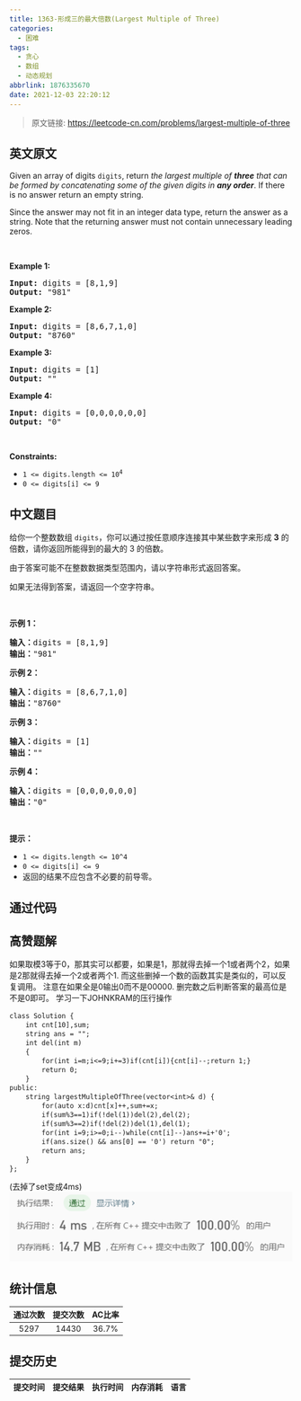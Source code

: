 ```yaml
---
title: 1363-形成三的最大倍数(Largest Multiple of Three)
categories:
  - 困难
tags:
  - 贪心
  - 数组
  - 动态规划
abbrlink: 1876335670
date: 2021-12-03 22:20:12
---
```


> 原文链接: https://leetcode-cn.com/problems/largest-multiple-of-three


## 英文原文
<div><p>Given an array of digits <code>digits</code>, return <em>the largest multiple of <strong>three</strong> that can be formed by concatenating some of the given digits in <strong>any order</strong></em>. If there is no answer return an empty string.</p>

<p>Since the answer may not fit in an integer data type, return the answer as a string. Note that the returning answer must not contain unnecessary leading zeros.</p>

<p>&nbsp;</p>
<p><strong>Example 1:</strong></p>

<pre>
<strong>Input:</strong> digits = [8,1,9]
<strong>Output:</strong> &quot;981&quot;
</pre>

<p><strong>Example 2:</strong></p>

<pre>
<strong>Input:</strong> digits = [8,6,7,1,0]
<strong>Output:</strong> &quot;8760&quot;
</pre>

<p><strong>Example 3:</strong></p>

<pre>
<strong>Input:</strong> digits = [1]
<strong>Output:</strong> &quot;&quot;
</pre>

<p><strong>Example 4:</strong></p>

<pre>
<strong>Input:</strong> digits = [0,0,0,0,0,0]
<strong>Output:</strong> &quot;0&quot;
</pre>

<p>&nbsp;</p>
<p><strong>Constraints:</strong></p>

<ul>
	<li><code>1 &lt;= digits.length &lt;= 10<sup>4</sup></code></li>
	<li><code>0 &lt;= digits[i] &lt;= 9</code></li>
</ul>
</div>

## 中文题目
<div><p>给你一个整数数组&nbsp;<code>digits</code>，你可以通过按任意顺序连接其中某些数字来形成 <strong>3</strong> 的倍数，请你返回所能得到的最大的 3 的倍数。</p>

<p>由于答案可能不在整数数据类型范围内，请以字符串形式返回答案。</p>

<p>如果无法得到答案，请返回一个空字符串。</p>

<p>&nbsp;</p>

<p><strong>示例 1：</strong></p>

<pre><strong>输入：</strong>digits = [8,1,9]
<strong>输出：</strong>&quot;981&quot;
</pre>

<p><strong>示例 2：</strong></p>

<pre><strong>输入：</strong>digits = [8,6,7,1,0]
<strong>输出：</strong>&quot;8760&quot;
</pre>

<p><strong>示例 3：</strong></p>

<pre><strong>输入：</strong>digits = [1]
<strong>输出：</strong>&quot;&quot;
</pre>

<p><strong>示例 4：</strong></p>

<pre><strong>输入：</strong>digits = [0,0,0,0,0,0]
<strong>输出：</strong>&quot;0&quot;
</pre>

<p>&nbsp;</p>

<p><strong>提示：</strong></p>

<ul>
	<li><code>1 &lt;= digits.length &lt;= 10^4</code></li>
	<li><code>0 &lt;= digits[i] &lt;= 9</code></li>
	<li>返回的结果不应包含不必要的前导零。</li>
</ul>
</div>

## 通过代码
<RecoDemo>
</RecoDemo>


## 高赞题解
如果取模3等于0，那其实可以都要，如果是1，那就得去掉一个1或者两个2，如果是2那就得去掉一个2或者两个1.
而这些删掉一个数的函数其实是类似的，可以反复调用。
注意在如果全是0输出0而不是00000. 删完数之后判断答案的最高位是不是0即可。
学习一下JOHNKRAM的压行操作
```
class Solution {
    int cnt[10],sum;
    string ans = "";
    int del(int m)
    {
        for(int i=m;i<=9;i+=3)if(cnt[i]){cnt[i]--;return 1;}
        return 0;
    }
public:
    string largestMultipleOfThree(vector<int>& d) {
        for(auto x:d)cnt[x]++,sum+=x;
        if(sum%3==1)if(!del(1))del(2),del(2);
        if(sum%3==2)if(!del(2))del(1),del(1);
        for(int i=9;i>=0;i--)while(cnt[i]--)ans+=i+'0';
        if(ans.size() && ans[0] == '0') return "0";
        return ans;
    }
};
```
(去掉了set变成4ms)
![image.png](../images/largest-multiple-of-three-0.png)



## 统计信息
| 通过次数 | 提交次数 | AC比率 |
| :------: | :------: | :------: |
|    5297    |    14430    |   36.7%   |

## 提交历史
| 提交时间 | 提交结果 | 执行时间 |  内存消耗  | 语言 |
| :------: | :------: | :------: | :--------: | :--------: |
